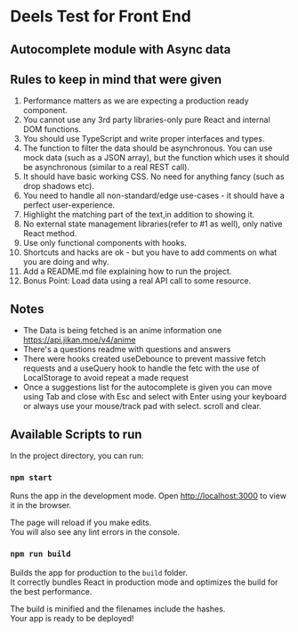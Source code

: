 # Deels Test for Front End

## Autocomplete module with Async data

## Rules to keep in mind that were given

1. Performance matters as we are expecting a production ready component.
2. You cannot use any 3rd party libraries-only pure React and internal DOM functions.
3. You should use TypeScript and write proper interfaces and types.
4. The function to filter the data should be asynchronous. You can use mock data (such as a JSON array), but the function which uses it should be asynchronous (similar to a real REST call).
5. It should have basic working CSS. No need for anything fancy (such as drop shadows etc).
6. You need to handle all non-standard/edge use-cases - it should have a perfect user-experience.
7. Highlight the matching part of the text,in addition to showing it.
8. No external state management libraries(refer to #1 as well), only native React method.
9. Use only functional components with hooks.
10. Shortcuts and hacks are ok - but you have to add comments on what you are doing and why.
11. Add a README.md file explaining how to run the project.
12. Bonus Point: Load data using a real API call to some resource.

## Notes

- The Data is being fetched is an anime information one https://api.jikan.moe/v4/anime
- There's a questions readme with questions and answers
- There were hooks created useDebounce to prevent massive fetch requests and a useQuery hook to handle the fetc with the use of LocalStorage to avoid repeat a made request
- Once a suggestions list for the autocomplete is given you can move using Tab and close with Esc and select with Enter using your keyboard or always use your mouse/track pad with select. scroll and clear.

## Available Scripts to run

In the project directory, you can run:

### `npm start`

Runs the app in the development mode.
Open [http://localhost:3000](http://localhost:3000) to view it in the browser.

The page will reload if you make edits.\
You will also see any lint errors in the console.

### `npm run build`

Builds the app for production to the `build` folder.\
It correctly bundles React in production mode and optimizes the build for the best performance.

The build is minified and the filenames include the hashes.\
Your app is ready to be deployed!
